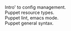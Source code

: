 Intro' to config management.  
Puppet resource types.  
Puppet lint, emacs mode.  
Puppet general syntax.  
